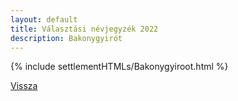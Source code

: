 ```yaml
---
layout: default
title: Választási névjegyzék 2022
description: Bakonygyirót
---
```


{% include settlementHTMLs/Bakonygyiroot.html %}

[Vissza](./)